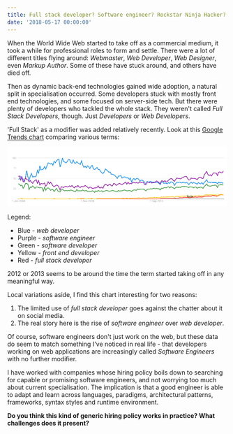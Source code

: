 ```yaml
---
title: Full stack developer? Software engineer? Rockstar Ninja Hacker?
date: '2018-05-17 00:00:00'
---
```


When the World Wide Web started to take off as a commercial medium, it took a while for professional roles to form and settle. There were a lot of different titles flying around: _Webmaster_, _Web Developer_, _Web Designer_, even _Markup Author_. Some of these have stuck around, and others have died off.

Then as dynamic back-end technologies gained wide adoption, a natural split in specialisation occurred. Some developers stuck with mostly front end technologies, and some focused on server-side tech. But there were plenty of developers who tackled the whole stack. They weren't called _Full Stack Developers_, though. Just _Developers_ or _Web Developers_.

'Full Stack' as a modifier was added relatively recently. Look at this [Google Trends chart](https://trends.google.com/trends/explore?date=all&q=web%20developer,full%20stack%20developer,front%20end%20developer,software%20developer,software%20engineer) comparing various terms:

![Google Trends chart showing comparison between different developer titles](/images/list/20180517-trends.png)

Legend:

* Blue - _web developer_
* Purple - _software engineer_
* Green - _software developer_
* Yellow - _front end developer_
* Red - _full stack developer_

2012 or 2013 seems to be around the time the term started taking off in any meaningful way.

Local variations aside, I find this chart interesting for two reasons:

1. The limited use of _full stack developer_ goes against the chatter about it on social media.
2. The real story here is the rise of _software engineer_ over _web developer_.

Of course, software engineers don't just work on the web, but these data do seem to match something I've noticed in real life - that developers working on web applications are increasingly called _Software Engineers_ with no further modifier.

I have worked with companies whose hiring policy boils down to searching for capable or promising software engineers, and not worrying too much about current specialisation. The implication is that a good engineer is able to adapt and learn across languages, paradigms, architectural patterns, frameworks, syntax styles and runtime environment.

__Do you think this kind of generic hiring policy works in practice? What challenges does it present?__
